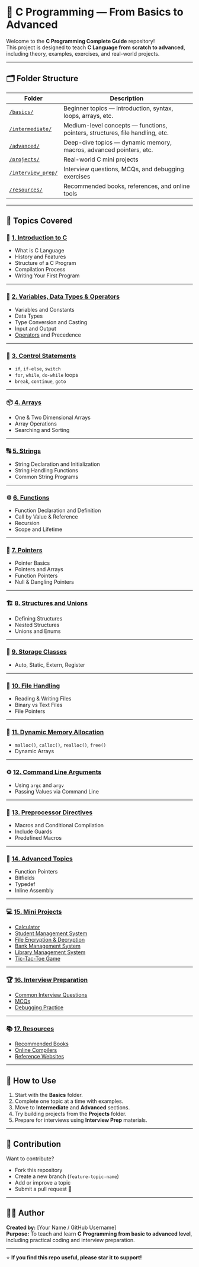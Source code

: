 # 🧠 C Programming — From Basics to Advanced

Welcome to the **C Programming Complete Guide** repository!  
This project is designed to teach **C Language from scratch to advanced**, including theory, examples, exercises, and real-world projects.

---

## 🗂️ Folder Structure

| Folder | Description |
|--------|--------------|
| [`/basics/`](./basics/) | Beginner topics — introduction, syntax, loops, arrays, etc. |
| [`/intermediate/`](./intermediate/) | Medium-level concepts — functions, pointers, structures, file handling, etc. |
| [`/advanced/`](./advanced/) | Deep-dive topics — dynamic memory, macros, advanced pointers, etc. |
| [`/projects/`](./projects/) | Real-world C mini projects |
| [`/interview_prep/`](./interview_prep/) | Interview questions, MCQs, and debugging exercises |
| [`/resources/`](./resources/) | Recommended books, references, and online tools |

---

## 🧩 Topics Covered

### 🏁 [1. Introduction to C](./basics/introduction.md)
- What is C Language  
- History and Features  
- Structure of a C Program  
- Compilation Process  
- Writing Your First Program  

---

### 🔢 [2. Variables, Data Types & Operators](./basics/variables_data_types.md)
- Variables and Constants  
- Data Types  
- Type Conversion and Casting  
- Input and Output  
- [Operators](./basics/operators.md) and Precedence  

---

### 🔁 [3. Control Statements](./basics/control_statements.md)
- `if`, `if-else`, `switch`  
- `for`, `while`, `do-while` loops  
- `break`, `continue`, `goto`

---

### 📦 [4. Arrays](./basics/arrays.md)
- One & Two Dimensional Arrays  
- Array Operations  
- Searching and Sorting  

---

### 🔠 [5. Strings](./basics/strings.md)
- String Declaration and Initialization  
- String Handling Functions  
- Common String Programs  

---

### ⚙️ [6. Functions](./intermediate/functions.md)
- Function Declaration and Definition  
- Call by Value & Reference  
- Recursion  
- Scope and Lifetime  

---

### 📂 [7. Pointers](./intermediate/pointers.md)
- Pointer Basics  
- Pointers and Arrays  
- Function Pointers  
- Null & Dangling Pointers  

---

### 🏗️ [8. Structures and Unions](./intermediate/structures_unions.md)
- Defining Structures  
- Nested Structures  
- Unions and Enums  

---

### 🧮 [9. Storage Classes](./intermediate/storage_classes.md)
- Auto, Static, Extern, Register  

---

### 💾 [10. File Handling](./intermediate/file_handling.md)
- Reading & Writing Files  
- Binary vs Text Files  
- File Pointers  

---

### 🧠 [11. Dynamic Memory Allocation](./advanced/dynamic_memory.md)
- `malloc()`, `calloc()`, `realloc()`, `free()`  
- Dynamic Arrays  

---

### ⚙️ [12. Command Line Arguments](./advanced/command_line_arguments.md)
- Using `argc` and `argv`  
- Passing Values via Command Line  

---

### 🧰 [13. Preprocessor Directives](./advanced/preprocessor_directives.md)
- Macros and Conditional Compilation  
- Include Guards  
- Predefined Macros  

---

### 🔬 [14. Advanced Topics](./advanced/advanced_topics.md)
- Function Pointers  
- Bitfields  
- Typedef  
- Inline Assembly  

---

### 💻 [15. Mini Projects](./projects/)
- [Calculator](./projects/calculator.md)  
- [Student Management System](./projects/student_management_system.md)  
- [File Encryption & Decryption](./projects/file_encryption.md)  
- [Bank Management System](./projects/bank_management.md)  
- [Library Management System](./projects/library_management.md)  
- [Tic-Tac-Toe Game](./projects/tic_tac_toe.md)  

---

### 🏆 [16. Interview Preparation](./interview_prep/)
- [Common Interview Questions](./interview_prep/interview_questions.md)  
- [MCQs](./interview_prep/mcqs.md)  
- [Debugging Practice](./interview_prep/debugging.md)  

---

### 📚 [17. Resources](./resources/)
- [Recommended Books](./resources/recommended_books.md)  
- [Online Compilers](./resources/online_compilers.md)  
- [Reference Websites](./resources/references.md)  

---

## 🚀 How to Use
1. Start with the **Basics** folder.  
2. Complete one topic at a time with examples.  
3. Move to **Intermediate** and **Advanced** sections.  
4. Try building projects from the **Projects** folder.  
5. Prepare for interviews using **Interview Prep** materials.  

---

## 🤝 Contribution
Want to contribute?  
- Fork this repository  
- Create a new branch (`feature-topic-name`)  
- Add or improve a topic  
- Submit a pull request 🎉  

---

## 🧑‍💻 Author
**Created by:** [Your Name / GitHub Username]  
**Purpose:** To teach and learn **C Programming from basic to advanced level**, including practical coding and interview preparation.

---

⭐ **If you find this repo useful, please star it to support!**
